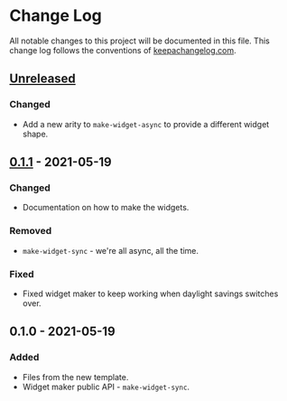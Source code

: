 # Change Log
All notable changes to this project will be documented in this file. This change log follows the conventions of [keepachangelog.com](http://keepachangelog.com/).

## [Unreleased]
### Changed
- Add a new arity to `make-widget-async` to provide a different widget shape.

## [0.1.1] - 2021-05-19
### Changed
- Documentation on how to make the widgets.

### Removed
- `make-widget-sync` - we're all async, all the time.

### Fixed
- Fixed widget maker to keep working when daylight savings switches over.

## 0.1.0 - 2021-05-19
### Added
- Files from the new template.
- Widget maker public API - `make-widget-sync`.

[Unreleased]: https://github.com/your-name/goku/compare/0.1.1...HEAD
[0.1.1]: https://github.com/your-name/goku/compare/0.1.0...0.1.1
